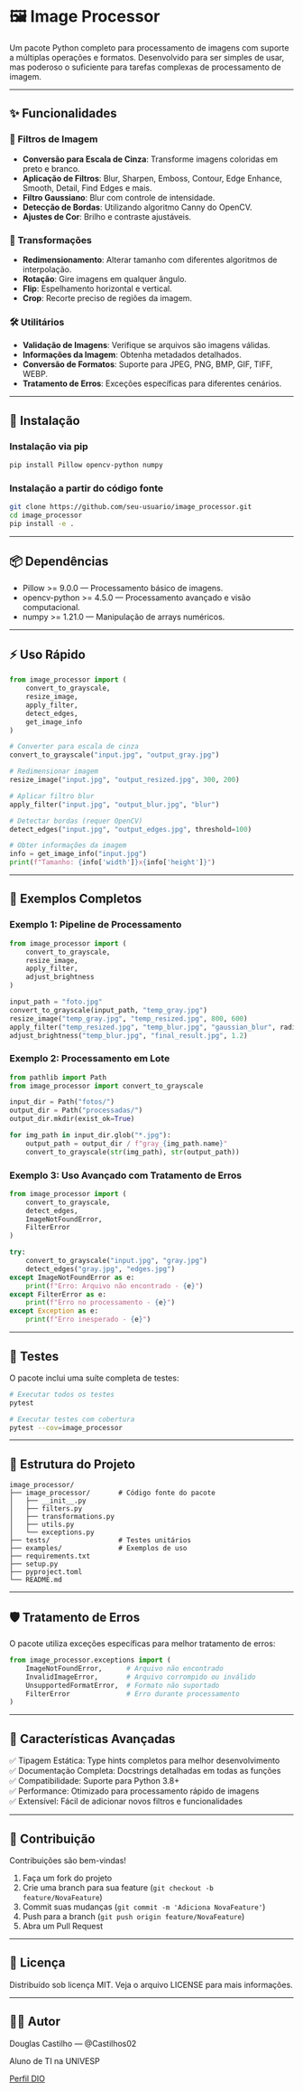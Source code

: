 # 🖼️ Image Processor
Um pacote Python completo para processamento de imagens com suporte a múltiplas operações e formatos. Desenvolvido para ser simples de usar, mas poderoso o suficiente para tarefas complexas de processamento de imagem.

---

## ✨ Funcionalidades

### 🎨 Filtros de Imagem
- **Conversão para Escala de Cinza**: Transforme imagens coloridas em preto e branco.
- **Aplicação de Filtros**: Blur, Sharpen, Emboss, Contour, Edge Enhance, Smooth, Detail, Find Edges e mais.
- **Filtro Gaussiano**: Blur com controle de intensidade.
- **Detecção de Bordas**: Utilizando algoritmo Canny do OpenCV.
- **Ajustes de Cor**: Brilho e contraste ajustáveis.

### 🔄 Transformações
- **Redimensionamento**: Alterar tamanho com diferentes algoritmos de interpolação.
- **Rotação**: Gire imagens em qualquer ângulo.
- **Flip**: Espelhamento horizontal e vertical.
- **Crop**: Recorte preciso de regiões da imagem.

### 🛠️ Utilitários
- **Validação de Imagens**: Verifique se arquivos são imagens válidas.
- **Informações da Imagem**: Obtenha metadados detalhados.
- **Conversão de Formatos**: Suporte para JPEG, PNG, BMP, GIF, TIFF, WEBP.
- **Tratamento de Erros**: Exceções específicas para diferentes cenários.

---

## 🚀 Instalação

### Instalação via pip
```bash
pip install Pillow opencv-python numpy
```

### Instalação a partir do código fonte
```bash
git clone https://github.com/seu-usuario/image_processor.git
cd image_processor
pip install -e .
```

---

## 📦 Dependências
- Pillow >= 9.0.0 — Processamento básico de imagens.
- opencv-python >= 4.5.0 — Processamento avançado e visão computacional.
- numpy >= 1.21.0 — Manipulação de arrays numéricos.

---

## ⚡ Uso Rápido
```python
from image_processor import (
    convert_to_grayscale,
    resize_image,
    apply_filter,
    detect_edges,
    get_image_info
)

# Converter para escala de cinza
convert_to_grayscale("input.jpg", "output_gray.jpg")

# Redimensionar imagem
resize_image("input.jpg", "output_resized.jpg", 300, 200)

# Aplicar filtro blur
apply_filter("input.jpg", "output_blur.jpg", "blur")

# Detectar bordas (requer OpenCV)
detect_edges("input.jpg", "output_edges.jpg", threshold=100)

# Obter informações da imagem
info = get_image_info("input.jpg")
print(f"Tamanho: {info['width']}x{info['height']}")
```

---

## 🎯 Exemplos Completos

### Exemplo 1: Pipeline de Processamento
```python
from image_processor import (
    convert_to_grayscale,
    resize_image,
    apply_filter,
    adjust_brightness
)

input_path = "foto.jpg"
convert_to_grayscale(input_path, "temp_gray.jpg")
resize_image("temp_gray.jpg", "temp_resized.jpg", 800, 600)
apply_filter("temp_resized.jpg", "temp_blur.jpg", "gaussian_blur", radius=2)
adjust_brightness("temp_blur.jpg", "final_result.jpg", 1.2)
```

### Exemplo 2: Processamento em Lote
```python
from pathlib import Path
from image_processor import convert_to_grayscale

input_dir = Path("fotos/")
output_dir = Path("processadas/")
output_dir.mkdir(exist_ok=True)

for img_path in input_dir.glob("*.jpg"):
    output_path = output_dir / f"gray_{img_path.name}"
    convert_to_grayscale(str(img_path), str(output_path))
```

### Exemplo 3: Uso Avançado com Tratamento de Erros
```python
from image_processor import (
    convert_to_grayscale,
    detect_edges,
    ImageNotFoundError,
    FilterError
)

try:
    convert_to_grayscale("input.jpg", "gray.jpg")
    detect_edges("gray.jpg", "edges.jpg")
except ImageNotFoundError as e:
    print(f"Erro: Arquivo não encontrado - {e}")
except FilterError as e:
    print(f"Erro no processamento - {e}")
except Exception as e:
    print(f"Erro inesperado - {e}")
```

---

## 🧪 Testes
O pacote inclui uma suíte completa de testes:
```bash
# Executar todos os testes
pytest

# Executar testes com cobertura
pytest --cov=image_processor
```

---

## 📁 Estrutura do Projeto
```
image_processor/
├── image_processor/       # Código fonte do pacote
│   ├── __init__.py
│   ├── filters.py
│   ├── transformations.py
│   ├── utils.py
│   └── exceptions.py
├── tests/                 # Testes unitários
├── examples/              # Exemplos de uso
├── requirements.txt
├── setup.py
├── pyproject.toml
└── README.md
```

---

## 🛡️ Tratamento de Erros
O pacote utiliza exceções específicas para melhor tratamento de erros:
```python
from image_processor.exceptions import (
    ImageNotFoundError,      # Arquivo não encontrado
    InvalidImageError,       # Arquivo corrompido ou inválido
    UnsupportedFormatError,  # Formato não suportado
    FilterError              # Erro durante processamento
)
```

---

## 🌟 Características Avançadas
✅ Tipagem Estática: Type hints completos para melhor desenvolvimento  
✅ Documentação Completa: Docstrings detalhadas em todas as funções  
✅ Compatibilidade: Suporte para Python 3.8+  
✅ Performance: Otimizado para processamento rápido de imagens  
✅ Extensível: Fácil de adicionar novos filtros e funcionalidades  

---

## 🤝 Contribuição
Contribuições são bem-vindas!
1. Faça um fork do projeto  
2. Crie uma branch para sua feature (`git checkout -b feature/NovaFeature`)  
3. Commit suas mudanças (`git commit -m 'Adiciona NovaFeature'`)  
4. Push para a branch (`git push origin feature/NovaFeature`)  
5. Abra um Pull Request  

---

## 📜 Licença
Distribuído sob licença MIT. Veja o arquivo LICENSE para mais informações.

---

## 👨‍💻 Autor
Douglas Castilho — @Castilhos02

Aluno de TI na UNIVESP

[Perfil DIO](https://www.dio.me/users/dcastilhosdrive)
